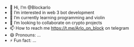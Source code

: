- 👋 Hi, I’m @Blockarlo
- 👀 I’m interested in web 3 bot development 
- 🌱 I’m currently learning programming and violin
- 💞️ I’m looking to collaborate on crypto projects
- 📫 How to reach me https://t.me/Arlo_on_block on telegram
- 😄 Pronouns: ...
- ⚡ Fun fact: ...

<!---
Blockarlo/Blockarlo is a ✨ special ✨ repository because its `README.md` (this file) appears on your GitHub profile.
You can click the Preview link to take a look at your changes.
--->
